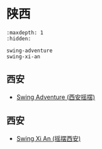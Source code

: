 # 陕西

```{toctree}
:maxdepth: 1
:hidden:

swing-adventure
swing-xi-an
```

## 西安
- [Swing Adventure (西安摇摆)](swing-adventure.md)

## 西安
- [Swing Xi An (摇摆西安)](swing-xi-an.md)
